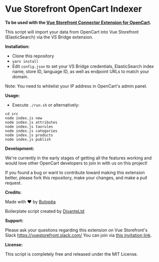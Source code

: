 # Vue Storefront OpenCart Indexer

**To be used with the [Vue Storefront Connector Extension for OpenCart](https://github.com/butopea/vue-storefront-opencart-vsbridge).**

This script will import your data from OpenCart into Vue Storefront (ElasticSearch) via the VS Bridge extension.

**Installation:**

* Clone this repository
* `yarn install`
* Edit `config.json` to set your VS Bridge credentials, ElasticSearch index name, store ID, language ID, as well as endpoint URLs to match your domain. 

Note: You need to whitelist your IP address in OpenCart's admin panel.

**Usage:**

* Execute `./run.sh` or alternatively:

```shell
cd src
node index.js new
node index.js attributes
node index.js taxrules
node index.js categories
node index.js products
node index.js publish
```

**Development:**

We're currently in the early stages of getting all the features working and would love other OpenCart developers to join in with us on this project! 

If you found a bug or want to contribute toward making this extension better, please fork this repository, make your changes, and make a pull request.  

**Credits:**

Made with ❤ by [Butopêa](https://butopea.com)

Boilerplate script created by [DivanteLtd](https://github.com/DivanteLtd)

**Support:**

Please ask your questions regarding this extension on Vue Storefront's Slack https://vuestorefront.slack.com/ You can join via [this invitation link]().

**License:**

This script is completely free and released under the MIT License.
